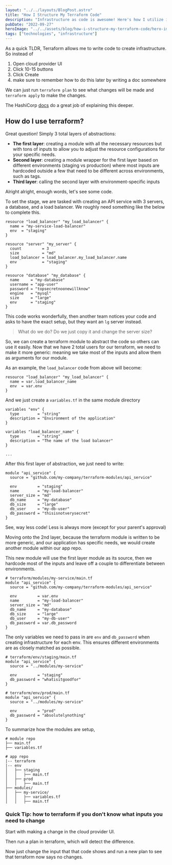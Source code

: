 ```yaml
---
layout: "../../layouts/BlogPost.astro"
title: "How I Structure My Terraform Code"
description: "Infrastructure as code is awesome! Here's how I utilize it"
pubDate: "2022-09-27"
heroImage: "../../assets/blog/how-i-structure-my-terraform-code/hero-image.jpg"
tags: ["technologies", "infrastructure"]
---
```


As a quick TLDR, Terraform allows me to write code to create infrastructure. So instead of

1. Open cloud provider UI
2. Click 10-15 buttons
3. Click Create
4. make sure to remember how to do this later by writing a doc somewhere

We can just run `terraform plan` to see what changes will be made and `terraform apply` to make the changes.

The HashiCorp [docs](https://www.terraform.io/docs#terraform-documentation) do a great job of explaining this deeper.

## How do I use terraform?

Great question! Simply 3 total layers of abstractions:

- **The first layer**: creating a module with all the necessary resources but with tons of inputs to allow you to adjust the resource configurations for your specific needs.
- **Second layer**: creating a module wrapper for the first layer based on different environments (staging vs production) where most inputs are hardcoded outside a few that need to be different across environments, such as tags.
- **Third layer**: calling the second layer with environment-specific inputs

Alright alright, enough words, let's see some code.

To set the stage, we are tasked with creating an API service with 3 servers, a database, and a load balancer. We roughly need something like the below to complete this.

```hcl
resource "load_balancer" "my_load_balancer" {
  name = "my-service-load-balancer"
  env  = "staging"
}

resource "server" "my_server" {
  count         = 3
  size          = "md"
  load_balancer = load_balancer.my_load_balancer.name
  env           = "staging"
}

resource "database" "my_database" {
  name     = "my-database"
  username = "app-user"
  password = "topsecretnoonewillknow"
  engine   = "mysql"
  size     = "large"
  env      = "staging"
}
```

This code works wonderfully, then another team notices your code and asks to have the exact setup, but they want an `lg` server instead.

> What do we do? Do we just copy it and change the server size?

So, we can create a terraform module to abstract the code so others can use it easily. Now that we have 2 total users for our terraform, we need to make it more generic: meaning we take most of the inputs and allow them as arguments for our module.

As an example, the `load_balancer` code from above will become:

```hcl {2-3}
resource "load_balancer" "my_load_balancer" {
  name = var.load_balancer_name
  env  = var.env
}
```

And we just create a `variables.tf` in the same module directory

```hcl
variables "env" {
  type        = "string"
  description = "Environment of the application"
}

variables "load_balancer_name" {
  type        = "string"
  description = "The name of the load balancer"
}

...
```

After this first layer of abstraction, we just need to write:

```hcl
module "api_service" {
  source = "github.com/my-company/terraform-modules/api_service"

  env         = "staging"
  name        = "my-load-balancer"
  server_size = "md"
  db_name     = "my-database"
  db_size     = "large"
  db_user     = "my-db-user"
  db_password = "thisisnotverysecret"
}
```

See, way less code! Less is always more (except for your parent's approval)

Moving onto the 2nd layer, because the terraform module is written to be more generic, and our application has specific needs, we would create another module within our app repo.

This new module will use the first layer module as its source, then we hardcode most of the inputs and leave off a couple to differentiate between environments.

```hcl {5,11}
# terraform/modules/my-service/main.tf
module "api_service" {
  source = "github.com/my-company/terraform-modules/api_service"

  env         = var.env
  name        = "my-load-balancer"
  server_size = "md"
  db_name     = "my-database"
  db_size     = "large"
  db_user     = "my-db-user"
  db_password = var.db_password
}
```

The only variables we need to pass in are `env` and `db_password` when creating infrastructure for each env. This ensures different environments are as closely matched as possible.

```hcl
# terraform/env/staging/main.tf
module "api_service" {
  source = "../modules/my-service"

  env         = "staging"
  db_password = "whatisitgoodfor"
}

# terraform/env/prod/main.tf
module "api_service" {
  source = "../modules/my-service"

  env         = "prod"
  db_password = "absolutelynothing"
}
```

To summarize how the modules are setup,

```tree
# module repo
├── main.tf
├── variables.tf

# app repo
|-- terraform
|-- env
│   ├── staging
│   │   ├── main.tf
│   ├── prod
│   │   ├── main.tf
├── modules/
│   ├── my-service/
│   │   ├── variables.tf
│   │   ├── main.tf
```

### Quick Tip: how to terraform if you don't know what inputs you need to change

Start with making a change in the cloud provider UI.

Then run a plan in terraform, which will detect the difference.

Now just change the input that that code shows and run a new plan to see that terraform now says no changes.
